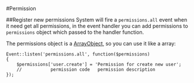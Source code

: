 #Permission

##Register new permissions
System will fire a `permissions.all` event when it need get all permissions, in the event handler you can add permissions to `permissions` object which passed to the handler function. 

The permissions object is a [ArrayObject][1], so you can use it like a array:

```
Event::listen('permissions.all', function($permissions)
{
    $permissions['user.create'] = 'Permission for create new user';
    //           permission code   permission description
});

```

[1]: http://php.net/manual/en/class.arrayobject.php